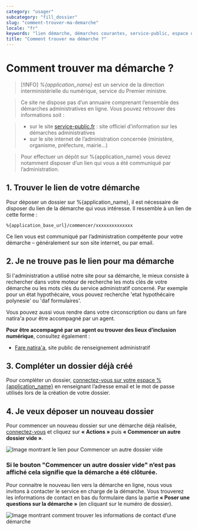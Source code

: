 ```yaml
---
category: "usager"
subcategory: "fill_dossier"
slug: "comment-trouver-ma-demarche"
locale: "fr"
keywords: "lien démarche, démarches courantes, service-public, espace usager, nouveau dossier"
title: "Comment trouver ma démarche ?"
---
```


# Comment trouver ma démarche ?

> [!INFO]
> *%{application_name}* est un service de la direction interministérielle du numérique, service du Premier ministre.

> Ce site ne dispose pas d’un annuaire comprenant l’ensemble des démarches administratives en ligne. Vous pouvez retrouver des informations soit :

> - sur le site [service-public.fr](https://www.service-public.fr) : site officiel d'information sur les démarches administratives
> - sur le site internet de l’administration concernée (ministère, organisme, préfecture, mairie…)

> Pour effectuer un dépôt sur %{application_name} vous devez notamment disposer d’un lien qui vous a été communiqué par l’administration.

## 1. Trouver le lien de votre démarche

Pour déposer un dossier sur %{application_name}, il est nécessaire de disposer du lien de la démarche qui vous intéresse. Il ressemble à un lien de cette forme :

    %{application_base_url}/commencer/xxxxxxxxxxxxxx


Ce lien vous est communiqué par l’administration compétente pour votre démarche – généralement sur son site internet, ou par email.

## 2. Je ne trouve pas le lien pour ma démarche

Si l'administration a utilisé notre site pour sa démarche, le mieux consiste à rechercher dans votre moteur de recherche les mots clés de votre démarche ou les mots clés du service administratif concerné.
Par exemple pour un état hypothécaire, vous pouvez recherche 'etat hypothécaire polynesie' ou 'daf formulaires'.

Vous pouvez aussi vous rendre dans votre circonscription ou dans un fare natira'a pour être accompagné par un agent.

**Pour être accompagné par un agent ou trouver des lieux d’inclusion numérique**, consultez également :
- [Fare natira'a](https://www.service-public.pf/art/le-fare-natiraa-un-nouvel-espace-dinformation-et-dorientation-polynesien/), site public de renseignement administratif

## 3. Compléter un dossier déjà créé

Pour compléter un dossier, [connectez-vous sur votre espace %{application_name}](/users/sign_in) en renseignant l’adresse email et le mot de passe utilisés lors de la création de votre dossier.

## 4. Je veux déposer un nouveau dossier

Pour commencer un nouveau dossier sur une démarche déjà réalisée, [connectez-vous](/users/sign_in) et cliquez sur **« Actions »** puis **« Commencer un autre dossier vide »**.

![Image montrant le lien pour Commencer un autre dossier vide](faq/usager-dossier-actions-menu-start-new.png)

### Si le bouton "Commencer un autre dossier vide" n’est pas affiché cela signifie que la démarche a été clôturée.

Pour connaitre le nouveau lien vers la démarche en ligne, nous vous invitons à contacter le service en charge de la démarche. Vous trouverez les informations de contact en bas du formulaire dans la partie **« Poser une questions sur la démarche »** (en cliquant sur le numéro de dossier).

![Image montrant comment trouver les informations de contact d’une démarche](faq/usager-procedure-close-focus-contact.png)
